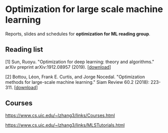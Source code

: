 # Optimization for large scale machine learning
Reports, slides and schedules for **optimization for ML reading group**. 

## Reading list
[1] Sun, Ruoyu. "Optimization for deep learning: theory and algorithms." arXiv preprint arXiv:1912.08957 (2019). [[download](https://arxiv.org/pdf/1912.08957.pdf)]

[2] Bottou, Léon, Frank E. Curtis, and Jorge Nocedal. "Optimization methods for large-scale machine learning." Siam Review 60.2 (2018): 223-311. [[download](https://epubs.siam.org/doi/pdf/10.1137/16M1080173)]

## Courses

https://www.cs.uic.edu/~lzhang3/links/Courses.html

https://www.cs.uic.edu/~lzhang3/links/MLSTutorials.html
